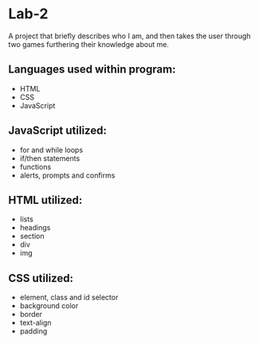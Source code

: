 # Lab-2

A project that briefly describes who I am, and then takes the user through two games furthering their knowledge about me.

## Languages used within program:
* HTML
* CSS
* JavaScript

## JavaScript utilized:
* for and while loops
* if/then statements
* functions
* alerts, prompts and confirms

## HTML utilized:
* lists
* headings
* section
* div
* img

## CSS utilized:
* element, class and id selector
* background color
* border
* text-align
* padding


